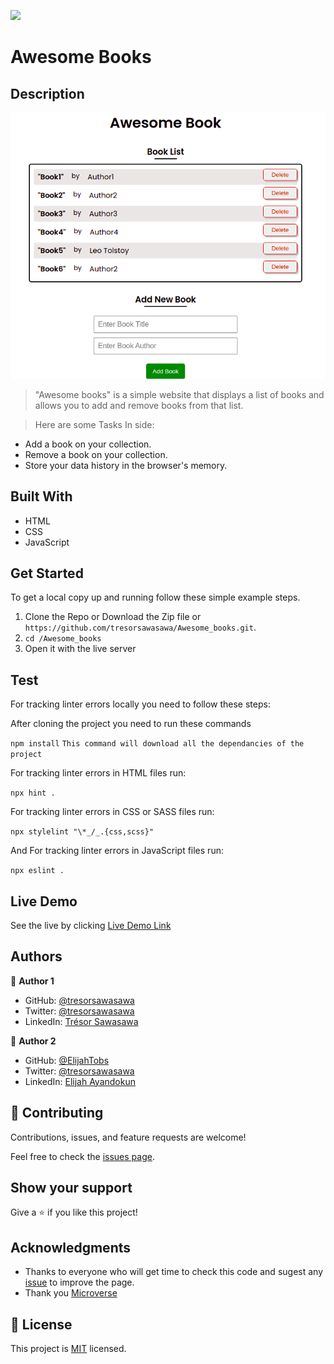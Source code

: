 ![](https://img.shields.io/badge/Microverse-blueviolet)

# Awesome Books

## Description

![App view](./images/App-Screnshot.png)

> "Awesome books" is a simple website that displays a list of books and allows you to add and remove books from that list.  

> Here are some Tasks In side:

 - Add a book on your collection.
 - Remove a book on your collection.
 - Store your data history in the browser's memory.

## Built With

- HTML
- CSS
- JavaScript

## Get Started

To get a local copy up and running follow these simple example steps.

1. Clone the Repo or Download the Zip file or ``` https://github.com/tresorsawasawa/Awesome_books.git ```.
2. ``` cd /Awesome_books ```
3. Open it with the live server

## Test

For tracking linter errors locally you need to follow these steps:

After cloning the project you need to run these commands

``` npm install ```  `` This command will download all the dependancies of the project ``

For tracking linter errors in HTML files run:

``` npx hint . ```

For tracking linter errors in CSS or SASS files run:

``` npx stylelint "\*_/_.{css,scss}" ```

And For tracking linter errors in JavaScript files run:

``` npx eslint . ```
## Live Demo

See the live by clicking [Live Demo Link](https://tresorsawasawa.github.io/Awesome_books/)

## Authors

👤 **Author 1**

- GitHub: [@tresorsawasawa](https://github.com/tresorsawasawa)
- Twitter: [@tresorsawasawa](https://twitter.com/TresorSawasawa)
- LinkedIn: [Trésor Sawasawa](https://www.linkedin.com/in/ayandokunelijah/)

👤 **Author 2**

- GitHub: [@ElijahTobs](https://github.com/ElijahTobs)
- Twitter: [@tresorsawasawa](https://twitter.com/ElijahTobs)
- LinkedIn: [Elijah Ayandokun](https://www.linkedin.com/in/elijahayandokun/)
## 🤝 Contributing

Contributions, issues, and feature requests are welcome!

Feel free to check the [issues page](../../issues/).

## Show your support

Give a ⭐️ if you like this project!

## Acknowledgments

- Thanks to everyone who will get time to check this code and sugest any [issue](https://github.com/tresorsawasawa/MyPortfolio/issues) to improve the page.
- Thank you [Microverse](https://www.microverse.org/)

## 📝 License

This project is [MIT](./MIT.md) licensed.
